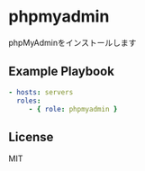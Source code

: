 phpmyadmin
=========

phpMyAdminをインストールします

Example Playbook
----------------

```yaml
- hosts: servers
  roles:
     - { role: phpmyadmin }
```

License
-------

MIT
